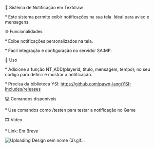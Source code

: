 💙 Sistema de Notificação em Textdraw

° Este sistema permite exibir notificações na sua tela. Ideal para aviso e mensagens.

🌐​ Funcionalidades

° Exibe notificações personalizados na tela.

° Fácil integração e configuração no servidor SA:MP.

📗 Uso

° Adicione a função  NT_ADD(playerid, titulo, mensagem, tempo); no seu código para definir e mostrar a notificação.​

° Precisa da biblioteca YSI: https://github.com/pawn-lang/YSI-Includes/releases

💻 Comandos disponíveis

° Use comandos como /testen para testar a notificação no Game

🎞️​ Video

° Link: Em Breve


![Uploading Design sem nome (3).gif…]()

